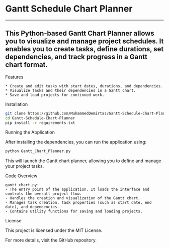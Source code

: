 # Gantt Schedule Chart Planner
-----------------------------------------------------------------
This Python-based Gantt Chart Planner allows you to visualize and manage project schedules. It enables you to create tasks, define durations, set dependencies, and track progress in a Gantt chart format.
-----------------------------------------------------------------
Features

    * Create and edit tasks with start dates, durations, and dependencies.
    * Visualize tasks and their dependencies in a Gantt chart.
    * Save and load projects for continued work.

Installation

```bash
git clone https://github.com/MuhammedDemirtas/Gantt-Schedule-Chart-Planner.git
cd Gantt-Schedule-Chart-Planner
pip install -r requirements.txt
```

Running the Application

After installing the dependencies, you can run the application using:
```bash
python Gantt_Chart_Planner.py
```
This will launch the Gantt chart planner, allowing you to define and manage your project tasks.

Code Overview

    gantt_chart.py: 
    - The entry point of the application. It loads the interface and controls the overall project flow.
    - Handles the creation and visualization of the Gantt chart.
    - Manages task creation, task properties (such as start date, end date), and dependencies.
    - Contains utility functions for saving and loading projects.

License

This project is licensed under the MIT License.

For more details, visit the GitHub repository.

